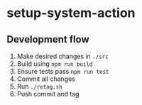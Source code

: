 # setup-system-action

## Development flow

1. Make desired changes in `./src`
2. Build using `npm run build`
3. Ensure tests pass `npm run test`
4. Commit all changes
5. Run `./retag.sh`
6. Push commit and tag
